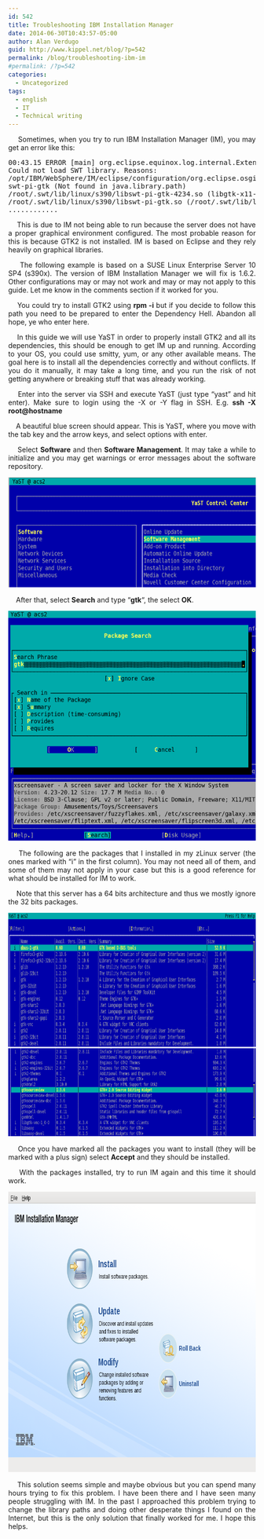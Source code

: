 ```yaml
---
id: 542
title: Troubleshooting IBM Installation Manager
date: 2014-06-30T10:43:57-05:00
author: Alan Verdugo
guid: http://www.kippel.net/blog/?p=542
permalink: /blog/troubleshooting-ibm-im
#permalink: /?p=542
categories:
  - Uncategorized
tags:
  - english
  - IT
  - Technical writing
---
```

<p style="text-align: justify;">
      Sometimes, when you try to run IBM Installation Manager (IM), you may get an error like this:
</p>

<pre class="theme:terminal font:ubuntu-mono striped:false nums:false wrap:true lang:default decode:true ">00:43.15 ERROR [main] org.eclipse.equinox.log.internal.ExtendedLogReaderServiceFactory safeLogged
Could not load SWT library. Reasons:
/opt/IBM/WebSphere/IM/eclipse/configuration/org.eclipse.osgi/bundles/288/1/.cp/libswt-pi-gtk-4234.so (libgtk-x11-2.0.so.0: cannot open shared object file: No such file or directory)
swt-pi-gtk (Not found in java.library.path)
/root/.swt/lib/linux/s390/libswt-pi-gtk-4234.so (libgtk-x11-2.0.so.0: cannot open shared object file: No such file or directory)
/root/.swt/lib/linux/s390/libswt-pi-gtk.so (/root/.swt/lib/linux/s390/liblibswt-pi-gtk.so.so: cannot open shared object file: No such file or directory)
............
</pre>

<p style="text-align: justify;">
      This is due to IM not being able to run because the server does not have a proper graphical environment configured. The most probable reason for this is because GTK2 is not installed. IM is based on Eclipse and they rely heavily on graphical libraries.
</p>

<p dir="ltr" style="text-align: justify;">
      The following example is based on a SUSE Linux Enterprise Server 10 SP4 (s390x). The version of IBM Installation Manager we will fix is 1.6.2. Other configurations may or may not work and may or may not apply to this guide. Let me know in the comments section if it worked for you.
</p>

<p dir="ltr" style="text-align: justify;">
      You could try to install GTK2 using <strong>rpm -i</strong> but if you decide to follow this path you need to be prepared to enter the Dependency Hell. Abandon all hope, ye who enter here.
</p>

<p dir="ltr" style="text-align: justify;">
      In this guide we will use YaST in order to properly install GTK2 and all its dependencies, this should be enough to get IM up and running. According to your OS, you could use smitty, yum, or any other available means. The goal here is to install all the dependencies correctly and without conflicts. If you do it manually, it may take a long time, and you run the risk of not getting anywhere or breaking stuff that was already working.
</p>

<p dir="ltr" style="text-align: justify;">
      Enter into the server via SSH and execute YaST (just type &#8220;yast&#8221; and hit enter). Make sure to login using the -X or -Y flag in SSH. E.g. <strong>ssh -X root@hostname</strong>
</p>

<p dir="ltr" style="text-align: justify;">
      A beautiful blue screen should appear. This is YaST, where you move with the tab key and the arrow keys, and select options with enter.
</p>

<p dir="ltr" style="text-align: justify;">
      Select <strong>Software</strong> and then <strong>Software Management</strong>. It may take a while to initialize and you may get warnings or error messages about the software repository.
</p>

<p dir="ltr" style="text-align: justify;">
  <a href="https://raw.githubusercontent.com/alanverdugo/alanverdugo.github.io/master/wp-content/uploads/2014/06/yast1.png"><img class="aligncenter  wp-image-544" src="https://raw.githubusercontent.com/alanverdugo/alanverdugo.github.io/master/wp-content/uploads/2014/06/yast1.png" alt="yast1" width="584" height="224" /></a>
</p>

<p dir="ltr" style="text-align: justify;">
      After that, select <strong>Search</strong> and type &#8220;<strong>gtk</strong>&#8220;, the select <strong>OK</strong>.
</p>

<p dir="ltr" style="text-align: justify;">
  <a href="https://raw.githubusercontent.com/alanverdugo/alanverdugo.github.io/master/wp-content/uploads/2014/06/yast2.png"><img class="aligncenter  wp-image-545" src="https://raw.githubusercontent.com/alanverdugo/alanverdugo.github.io/master/wp-content/uploads/2014/06/yast2.png" alt="yast2" width="512" height="468" /></a>
</p>

<p dir="ltr" style="text-align: justify;">
      The following are the packages that I installed in my zLinux server (the ones marked with &#8220;i&#8221; in the first column). You may not need all of them, and some of them may not apply in your case but this is a good reference for what should be installed for IM to work.
</p>

<p dir="ltr" style="text-align: justify;">
      Note that this server has a 64 bits architecture and thus we mostly ignore the 32 bits packages.
</p>

<p dir="ltr" style="text-align: justify;">
  <a href="https://raw.githubusercontent.com/alanverdugo/alanverdugo.github.io/master/wp-content/uploads/2014/06/gtk2.png"><img class="aligncenter  wp-image-546" src="https://raw.githubusercontent.com/alanverdugo/alanverdugo.github.io/master/wp-content/uploads/2014/06/gtk1.png" alt="gtk1" width="755" height="273" /><img class="aligncenter wp-image-547" src="https://raw.githubusercontent.com/alanverdugo/alanverdugo.github.io/master/wp-content/uploads/2014/06/gtk2.png" alt="gtk2" width="755" height="179" /></a>
</p>

<p dir="ltr" style="text-align: justify;">
      Once you have marked all the packages you want to install (they will be marked with a plus sign) select <strong>Accept</strong> and they should be installed.
</p>

<p dir="ltr" style="text-align: justify;">
      With the packages installed, try to run IM again and this time it should work.
</p>

<p dir="ltr" style="text-align: justify;">
  <a href="https://raw.githubusercontent.com/alanverdugo/alanverdugo.github.io/master/wp-content/uploads/2014/06/IM.png"><img class="aligncenter size-full wp-image-543" src="https://raw.githubusercontent.com/alanverdugo/alanverdugo.github.io/master/wp-content/uploads/2014/06/IM.png" alt="IM" width="796" height="571" /></a>
</p>

<p dir="ltr" style="text-align: justify;">
      This solution seems simple and maybe obvious but you can spend many hours trying to fix this problem. I have been there and I have seen many people struggling with IM. In the past I approached this problem trying to change the library paths and doing other desperate things I found on the Internet, but this is the only solution that finally worked for me. I hope this helps.
</p>